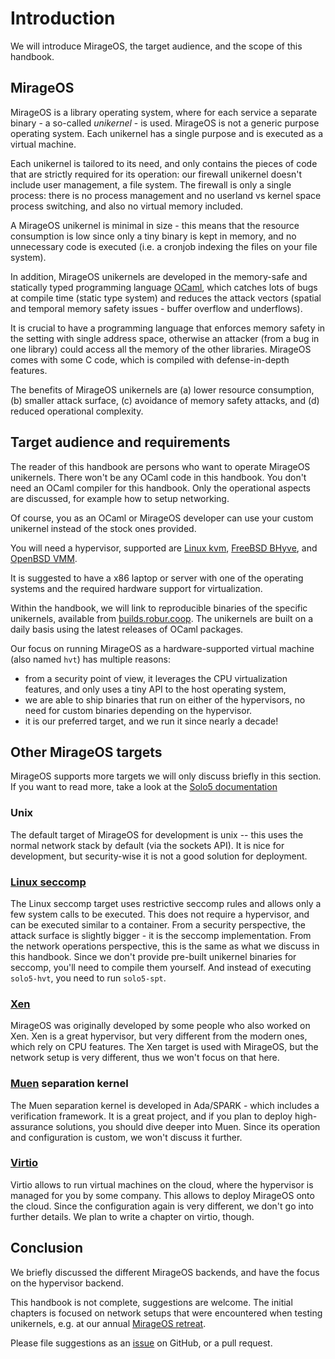 # Introduction

We will introduce MirageOS, the target audience, and the scope of this handbook.

## MirageOS

MirageOS is a library operating system, where for each service a separate
binary - a so-called *unikernel* - is used. MirageOS is not a generic purpose
operating system. Each unikernel has a single purpose and is executed as a
virtual machine.

Each unikernel is tailored to its need, and only contains the pieces of code
that are strictly required for its operation: our firewall unikernel doesn't
include user management, a file system. The firewall is only a single process:
there is no process management and no userland vs kernel space process
switching, and also no virtual memory included.

A MirageOS unikernel is minimal in size - this means that the resource
consumption is low since only a tiny binary is kept in memory, and no
unnecessary code is executed (i.e. a cronjob indexing the files on your file
system).

In addition, MirageOS unikernels are developed in the memory-safe and statically
typed programming language [OCaml](https://ocaml.org), which catches lots of
bugs at compile time (static type system) and reduces the attack vectors
(spatial and temporal memory safety issues - buffer overflow and underflows).

It is crucial to have a programming language that enforces memory safety in the
setting with single address space, otherwise an attacker (from a bug in one
library) could access all the memory of the other libraries. MirageOS comes
with some C code, which is compiled with defense-in-depth features.

The benefits of MirageOS unikernels are (a) lower resource consumption,
(b) smaller attack surface, (c) avoidance of memory safety attacks, and (d)
reduced operational complexity.

## Target audience and requirements

The reader of this handbook are persons who want to operate MirageOS unikernels.
There won't be any OCaml code in this handbook. You don't need an OCaml
compiler for this handbook. Only the operational aspects are discussed, for
example how to setup networking.

Of course, you as an OCaml or MirageOS developer can use your custom unikernel
instead of the stock ones provided.

You will need a hypervisor, supported are [Linux kvm](https://linux-kvm.org/),
[FreeBSD BHyve](https://bhyve.org/), and
[OpenBSD VMM](https://man.openbsd.org/vmm).

It is suggested to have a x86 laptop or server with one of the operating systems
and the required hardware support for virtualization.

Within the handbook, we will link to reproducible binaries of the specific
unikernels, available from [builds.robur.coop](https://builds.robur.coop).
The unikernels are built on a daily basis using the latest releases of OCaml
packages.

Our focus on running MirageOS as a hardware-supported virtual machine (also
named `hvt`) has multiple reasons:
- from a security point of view, it leverages the CPU virtualization features,
  and only uses a tiny API to the host operating system,
- we are able to ship binaries that run on either of the hypervisors, no need
  for custom binaries depending on the hypervisor.
- it is our preferred target, and we run it since nearly a decade!

## Other MirageOS targets

MirageOS supports more targets we will only discuss briefly in this section.
If you want to read more, take a look at the
[Solo5 documentation](https://github.com/Solo5/solo5/blob/master/docs/building.md#supported-targets)

### Unix

The default target of MirageOS for development is unix -- this uses the
normal network stack by default (via the sockets API). It is nice for
development, but security-wise it is not a good solution for deployment.

### [Linux seccomp](https://en.wikipedia.org/wiki/Seccomp)

The Linux seccomp target uses restrictive seccomp rules and allows only a few
system calls to be executed. This does not require a hypervisor, and can be
executed similar to a container. From a security perspective, the attack surface
is slightly bigger - it is the seccomp implementation. From the network
operations perspective, this is the same as what we discuss in this handbook.
Since we don't provide pre-built unikernel binaries for seccomp, you'll need
to compile them yourself. And instead of executing `solo5-hvt`, you need to run
`solo5-spt`.

### [Xen](https://xenproject.org/)

MirageOS was originally developed by some people who also worked on Xen. Xen is
a great hypervisor, but very different from the modern ones, which rely on CPU
features. The Xen target is used with MirageOS, but the network setup is very
different, thus we won't focus on that here.

### [Muen](https://muen.sk) separation kernel

The Muen separation kernel is developed in Ada/SPARK - which includes a
verification framework. It is a great project, and if you plan to deploy
high-assurance solutions, you should dive deeper into Muen. Since its operation
and configuration is custom, we won't discuss it further.

### [Virtio](https://wiki.libvirt.org/Virtio.html)

Virtio allows to run virtual machines on the cloud, where the hypervisor is
managed for you by some company. This allows to deploy MirageOS onto the cloud.
Since the configuration again is very different, we don't go into further
details. We plan to write a chapter on virtio, though.

## Conclusion

We briefly discussed the different MirageOS backends, and have the focus on the
hypervisor backend.

This handbook is not complete, suggestions are welcome. The initial chapters is
focused on network setups that were encountered when testing unikernels, e.g.
at our annual [MirageOS retreat](https://retreat.mirage.io).

Please file suggestions as an
[issue](https://github.com/mirage/operator-handbook) on GitHub, or a pull
request.
